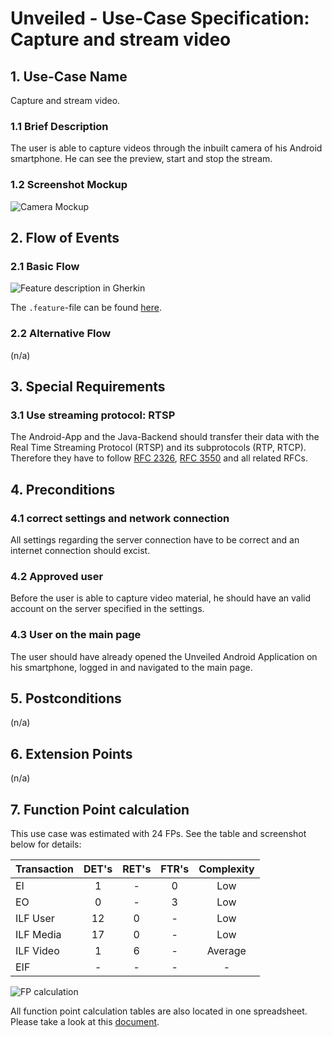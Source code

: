 # Unveiled - Use-Case Specification: Capture and stream video

## 1. Use-Case Name
Capture and stream video.

### 1.1 Brief Description
The user is able to capture videos through the inbuilt camera of his Android smartphone. He can see the preview, start and stop the stream.

### 1.2 Screenshot Mockup

![][screenshot]


## 2. Flow of Events

### 2.1 Basic Flow
<!-- ![][basic flow] -->
![][gherkin]

The `.feature`-file can be found [here][gherkin file].

### 2.2 Alternative Flow
(n/a)


## 3. Special Requirements
### 3.1 Use streaming protocol: RTSP
The Android-App and the Java-Backend should transfer their data with the Real Time Streaming Protocol (RTSP) and its subprotocols (RTP, RTCP). Therefore they have to follow [RFC 2326](https://tools.ietf.org/html/rfc2326), [RFC 3550](https://tools.ietf.org/html/rfc3550) and all related RFCs.


## 4. Preconditions

### 4.1 correct settings and network connection
All settings regarding the server connection have to be correct and an internet connection should excist.

### 4.2 Approved user
Before the user is able to capture video material, he should have an valid account on the server specified in the settings.

### 4.3 User on the main page
The user should have already opened the Unveiled Android Application on his smartphone, logged in and navigated to the main page.


## 5. Postconditions
(n/a)


## 6. Extension Points
(n/a)

## 7. Function Point calculation
This use case was estimated with 24 FPs. See the table and screenshot below for details:

| Transaction | DET's | RET's | FTR's | Complexity |
|-----------------------|:-:|:-:|:-:|:---:|
| EI                    | 1 | - | 0 | Low |
| EO                    | 0 | - | 3 | Low |
| ILF User              | 12 | 0 | - | Low |
| ILF Media             | 17 | 0 | - | Low |
| ILF Video             | 1 | 6 | - | Average |
| EIF                   | - | - | - | - |

![][fp calculation]

All function point calculation tables are also located in one spreadsheet. Please take a look at this [document][fpc spreadsheet].

<!-- Link definitions: -->
[basic flow]: https://raw.githubusercontent.com/SAS-Systems/Unveiled-Documentation/master/Bilder/UC_Diagrams/UC_Diagram_Capture_stream_video.png "Use Case Diagram: Take Video"

[screenshot]: https://raw.githubusercontent.com/SAS-Systems/Unveiled-Documentation/master/Bilder/Mockup_AndroidApp/Camera.PNG "Camera Mockup"
[gherkin]: https://raw.githubusercontent.com/SAS-Systems/Unveiled-Documentation/master/Bilder/Test/UI-Test/Gherkin_Features/capture_video.png "Feature description in Gherkin"
[gherkin file]: https://github.com/SAS-Systems/Unveiled-Documentation/blob/master/Metadata/Gehrking_Cucumber/capture_video.feature ".feature file"

[fp calculation]: https://raw.githubusercontent.com/SAS-Systems/Unveiled-Documentation/master/Bilder/FP%20calculation/FP_capture_and_stream_video.PNG "FP calculation"
[fpc spreadsheet]: https://docs.google.com/spreadsheets/d/1qaz88UHaRb7cXoiOkJ0dJ-R7JvfTxPslJvZ183o6wnU/edit?usp=sharing "Function point calculation spreadsheet"
